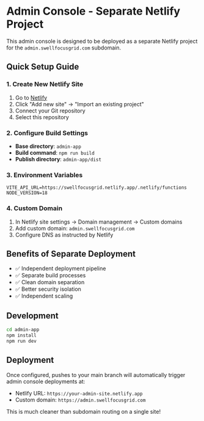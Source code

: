 # Admin Console - Separate Netlify Project

This admin console is designed to be deployed as a separate Netlify project for the `admin.swellfocusgrid.com` subdomain.

## Quick Setup Guide

### 1. Create New Netlify Site
1. Go to [Netlify](https://app.netlify.com/)
2. Click "Add new site" → "Import an existing project" 
3. Connect your Git repository
4. Select this repository

### 2. Configure Build Settings
- **Base directory**: `admin-app`
- **Build command**: `npm run build`
- **Publish directory**: `admin-app/dist`

### 3. Environment Variables
```
VITE_API_URL=https://swellfocusgrid.netlify.app/.netlify/functions
NODE_VERSION=18
```

### 4. Custom Domain
1. In Netlify site settings → Domain management → Custom domains
2. Add custom domain: `admin.swellfocusgrid.com`
3. Configure DNS as instructed by Netlify

## Benefits of Separate Deployment
- ✅ Independent deployment pipeline
- ✅ Separate build processes  
- ✅ Clean domain separation
- ✅ Better security isolation
- ✅ Independent scaling

## Development
```bash
cd admin-app
npm install
npm run dev
```

## Deployment
Once configured, pushes to your main branch will automatically trigger admin console deployments at:
- Netlify URL: `https://your-admin-site.netlify.app`
- Custom domain: `https://admin.swellfocusgrid.com`

This is much cleaner than subdomain routing on a single site!
